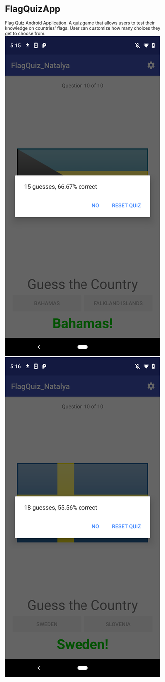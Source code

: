 # FlagQuizApp
 Flag Quiz Android Application. A quiz game that allows users to test their knowledge on countries' flags. User can customize how many choices they get to choose from.
![Image of Game](https://github.com/N4t4ly4/FlagQuizApp/blob/master/exampleImage1.png)
![Image of Game](https://github.com/N4t4ly4/FlagQuizApp/blob/master/exampleImage2.png)
